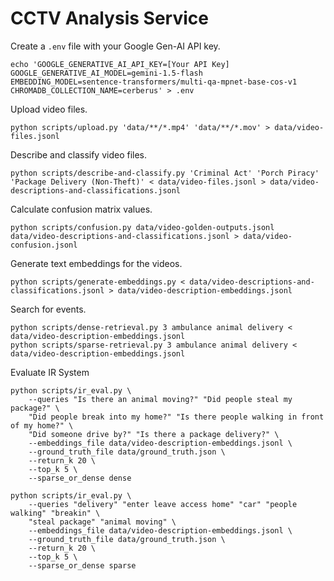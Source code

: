 # CCTV Analysis Service

Create a `.env` file with your Google Gen-AI API key.

```console
echo 'GOOGLE_GENERATIVE_AI_API_KEY=[Your API Key]
GOOGLE_GENERATIVE_AI_MODEL=gemini-1.5-flash
EMBEDDING_MODEL=sentence-transformers/multi-qa-mpnet-base-cos-v1
CHROMADB_COLLECTION_NAME=cerberus' > .env
```

Upload video files.

```console
python scripts/upload.py 'data/**/*.mp4' 'data/**/*.mov' > data/video-files.jsonl
```

Describe and classify video files.

```console
python scripts/describe-and-classify.py 'Criminal Act' 'Porch Piracy' 'Package Delivery (Non-Theft)' < data/video-files.jsonl > data/video-descriptions-and-classifications.jsonl
```

Calculate confusion matrix values.

```console
python scripts/confusion.py data/video-golden-outputs.jsonl data/video-descriptions-and-classifications.jsonl > data/video-confusion.jsonl
```

Generate text embeddings for the videos.

```console
python scripts/generate-embeddings.py < data/video-descriptions-and-classifications.jsonl > data/video-description-embeddings.jsonl
```

Search for events.

```console
python scripts/dense-retrieval.py 3 ambulance animal delivery < data/video-description-embeddings.jsonl
python scripts/sparse-retrieval.py 3 ambulance animal delivery < data/video-description-embeddings.jsonl
```

Evaluate IR System

```console
python scripts/ir_eval.py \
    --queries "Is there an animal moving?" "Did people steal my package?" \
    "Did people break into my home?" "Is there people walking in front of my home?" \
    "Did someone drive by?" "Is there a package delivery?" \
    --embeddings_file data/video-description-embeddings.jsonl \
    --ground_truth_file data/ground_truth.json \
    --return_k 20 \
    --top_k 5 \
    --sparse_or_dense dense

python scripts/ir_eval.py \
    --queries "delivery" "enter leave access home" "car" "people walking" "breakin" \
    "steal package" "animal moving" \
    --embeddings_file data/video-description-embeddings.jsonl \
    --ground_truth_file data/ground_truth.json \
    --return_k 20 \
    --top_k 5 \
    --sparse_or_dense sparse
```
